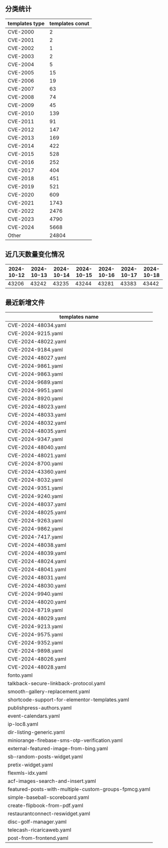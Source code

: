 ## 分类统计
| templates type | templates conut | 
| --- | --- |
| CVE-2000 | 2 |
| CVE-2001 | 2 |
| CVE-2002 | 1 |
| CVE-2003 | 2 |
| CVE-2004 | 5 |
| CVE-2005 | 15 |
| CVE-2006 | 19 |
| CVE-2007 | 63 |
| CVE-2008 | 74 |
| CVE-2009 | 45 |
| CVE-2010 | 139 |
| CVE-2011 | 91 |
| CVE-2012 | 147 |
| CVE-2013 | 169 |
| CVE-2014 | 422 |
| CVE-2015 | 528 |
| CVE-2016 | 252 |
| CVE-2017 | 404 |
| CVE-2018 | 451 |
| CVE-2019 | 521 |
| CVE-2020 | 609 |
| CVE-2021 | 1743 |
| CVE-2022 | 2476 |
| CVE-2023 | 4790 |
| CVE-2024 | 5668 |
| Other | 24804 |
## 近几天数量变化情况
|2024-10-12 | 2024-10-13 | 2024-10-14 | 2024-10-15 | 2024-10-16 | 2024-10-17 | 2024-10-18|
|--- | ------ | ------ | ------ | ------ | ------ | ---|
|43206 | 43242 | 43235 | 43244 | 43281 | 43383 | 43442|
## 最近新增文件
| templates name | 
| --- |
| CVE-2024-48034.yaml |
| CVE-2024-9215.yaml |
| CVE-2024-48022.yaml |
| CVE-2024-9184.yaml |
| CVE-2024-48027.yaml |
| CVE-2024-9861.yaml |
| CVE-2024-9863.yaml |
| CVE-2024-9689.yaml |
| CVE-2024-9951.yaml |
| CVE-2024-8920.yaml |
| CVE-2024-48023.yaml |
| CVE-2024-48033.yaml |
| CVE-2024-48032.yaml |
| CVE-2024-48035.yaml |
| CVE-2024-9347.yaml |
| CVE-2024-48040.yaml |
| CVE-2024-48021.yaml |
| CVE-2024-8700.yaml |
| CVE-2024-43360.yaml |
| CVE-2024-8032.yaml |
| CVE-2024-9351.yaml |
| CVE-2024-9240.yaml |
| CVE-2024-48037.yaml |
| CVE-2024-48025.yaml |
| CVE-2024-9263.yaml |
| CVE-2024-9862.yaml |
| CVE-2024-7417.yaml |
| CVE-2024-48038.yaml |
| CVE-2024-48039.yaml |
| CVE-2024-48024.yaml |
| CVE-2024-48041.yaml |
| CVE-2024-48031.yaml |
| CVE-2024-48030.yaml |
| CVE-2024-9940.yaml |
| CVE-2024-48020.yaml |
| CVE-2024-8719.yaml |
| CVE-2024-48029.yaml |
| CVE-2024-9213.yaml |
| CVE-2024-9575.yaml |
| CVE-2024-9352.yaml |
| CVE-2024-9898.yaml |
| CVE-2024-48026.yaml |
| CVE-2024-48028.yaml |
| fonto.yaml |
| talkback-secure-linkback-protocol.yaml |
| smooth-gallery-replacement.yaml |
| shortcode-support-for-elementor-templates.yaml |
| publishpress-authors.yaml |
| event-calendars.yaml |
| ip-loc8.yaml |
| dir-listing-generic.yaml |
| miniorange-firebase-sms-otp-verification.yaml |
| external-featured-image-from-bing.yaml |
| sb-random-posts-widget.yaml |
| pretix-widget.yaml |
| flexmls-idx.yaml |
| acf-images-search-and-insert.yaml |
| featured-posts-with-multiple-custom-groups-fpmcg.yaml |
| simple-baseball-scoreboard.yaml |
| create-flipbook-from-pdf.yaml |
| restaurantconnect-reswidget.yaml |
| disc-golf-manager.yaml |
| telecash-ricaricaweb.yaml |
| post-from-frontend.yaml |
